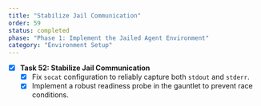 ```yaml
---
title: "Stabilize Jail Communication"
order: 59
status: completed
phase: "Phase 1: Implement the Jailed Agent Environment"
category: "Environment Setup"
---
```


- [x] **Task 52: Stabilize Jail Communication**
  - [x] Fix `socat` configuration to reliably capture both `stdout` and
        `stderr`.
  - [x] Implement a robust readiness probe in the gauntlet to prevent race
        conditions.